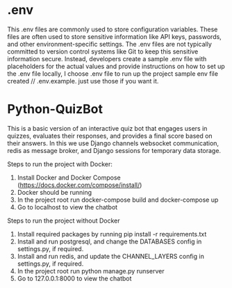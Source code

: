 # .env
This .env files are commonly used to store configuration variables. These files are often used to store sensitive information like API keys, passwords, and other environment-specific settings. The .env files are not typically committed to version control systems like Git to keep this sensitive information secure. Instead, developers create a sample .env file with placeholders for the actual values and provide instructions on how to set up the .env file locally, 
I choose .env file to run up the project sample env file created // .env.example. just use those if you want it.

# Python-QuizBot
This is a basic version of an interactive quiz bot that engages users in quizzes, evaluates their responses, and provides a final score based on their answers. In this we use Django channels websocket communication, redis as message broker, and Django sessions for temporary data storage.

Steps to run the project with Docker:

 1. Install Docker and Docker Compose (https://docs.docker.com/compose/install/)
 2. Docker should be running
 3. In the project root run docker-compose build and docker-compose up
 4. Go to localhost to view the chatbot
 
Steps to run the project without Docker

 1. Install required packages by running pip install -r requirements.txt
 2. Install and run postgresql, and change the DATABASES config in settings.py, if required.
 3. Install and run redis, and update the CHANNEL_LAYERS config in settings.py, if required.
 4. In the project root run python manage.py runserver
 5. Go to 127.0.0.1:8000 to view the chatbot

#####

